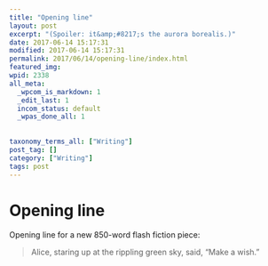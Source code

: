 ```yaml
---
title: "Opening line"
layout: post
excerpt: "(Spoiler: it&amp;#8217;s the aurora borealis.)"
date: 2017-06-14 15:17:31
modified: 2017-06-14 15:17:31
permalink: 2017/06/14/opening-line/index.html
featured_img: 
wpid: 2338
all_meta: 
  _wpcom_is_markdown: 1
  _edit_last: 1
  incom_status: default
  _wpas_done_all: 1
  
  
taxonomy_terms_all: ["Writing"]
post_tag: []
category: ["Writing"]
tags: post
---
```


# Opening line

Opening line for a new 850-word flash fiction piece:

> Alice, staring up at the rippling green sky, said, “Make a wish.”